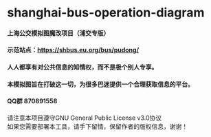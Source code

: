 # shanghai-bus-operation-diagram
#### 上海公交模拟图魔改项目（浦交专版）
#### 示范站点：https://shbus.eu.org/bus/pudong/
#### 人人都享有对公共信息的知情权，而不是极个别人专享。
#### 本模拟图旨在打破这一切，为很多巴迷提供一个合理获取信息的平台。
#### QQ群 870891558
请注意本项目遵守GNU General Public License v3.0协议
<br/>
如果您需要部署本工具，请手下留情，保留作者的版权信息，谢谢！
